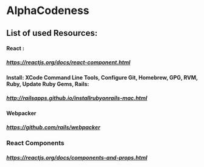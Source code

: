 # AlphaCodeness
## List of used Resources:
#### React :
##### https://reactjs.org/docs/react-component.html
#### Install: XCode Command Line Tools, Configure Git, Homebrew, GPG, RVM, Ruby, Update Ruby Gems, Rails:
##### http://railsapps.github.io/installrubyonrails-mac.html
#### Webpacker 
##### https://github.com/rails/webpacker
### React Components
##### https://reactjs.org/docs/components-and-props.html